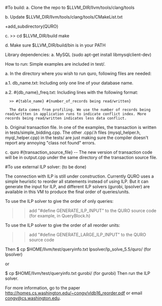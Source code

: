 #To build:
a. Clone the repo to $LLVM_DIR/llvm/tools/clang/tools

b. Update $LLVM_DIR/llvm/tools/clang/tools/CMakeList.txt

+add_subdirectory(QURO)

c. >> cd $LLVM_DIR/build
make

d. Make sure $LLVM_DIR/build/bin is in your PATH

Library dependencies:
a. MySQL (sudo apt-get install libmysqlclient-dev)

How to run:
Simple examples are included in test/.

a. In the directory where you wish to run quro, following files are needed:

a.1. db_name.txt: Including only one line of your database name.

a.2. #{db_name}_freq.txt: Including lines with the following format:

      >> #{table_name} #{number_of_records being read/written}

      The data comes from profiling. We use the number of records being read/written in application runs to indicate conflict index. More records being read/written indicates less data conflict.

b. Original transaction file. In one of the examples, the transaction is written in tests/simple_bidding.cpp. The other .cpp/.h files (mysql_helper.h, myql_helper.cpp) in the tests/ are just making sure the compiler doesn't report any annoying "class not found" errors.

c. quro #{transaction_source_file} --
The new version of transaction code will be in output.cpp under the same directory of the transaction source file.


#To use external ILP solver: (to be done)

The connection with ILP is still under construction. 
Currently QURO uses a simple heuristic to reorder all statements instead of using ILP.
But it can generate the input for ILP, and different ILP solvers (gurobi, lpsolver) are available in this VM to produce the final order of queries/units.

To use the ILP solver to give the order of only queries: 

>> add "#define GENERATE_ILP_INPUT" to the QURO source code (for example, in QueryBlock.h)

To use the ILP solver to give the order of all reorder units:

>> add "#define GENERATE_LARGE_ILP_INPUT" to the QURO source code

Then
$ cp $HOME/llvm/test/queryinfo.txt lpsolver/lp_solve_5.5/quro/  (for lpsolver)

or

$ cp $HOME/llvm/test/queryinfo.txt gurobi/ (for gurobi)
Then run the ILP solver.


For more information, go to the paper http://homes.cs.washington.edu/~congy/vldb16_reorder.pdf or email congy@cs.washington.edu.

